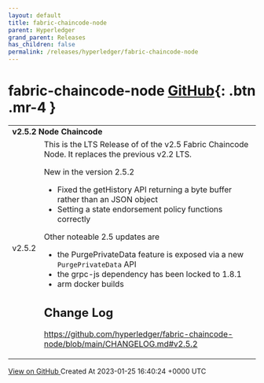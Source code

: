 ```yaml
---
layout: default
title: fabric-chaincode-node
parent: Hyperledger
grand_parent: Releases
has_children: false
permalink: /releases/hyperledger/fabric-chaincode-node
---
```


# fabric-chaincode-node <span class="fs-3 right-align">[GitHub](https://github.com/hyperledger/fabric-chaincode-node){: .btn .mr-4 }</span>


<div>
    <table>
        <tr>
            <td colspan="2">
                <b>
                    v2.5.2 Node Chaincode
                </b>
            </td>
        </tr>
        <tr>
            <td>
                <span class="chip">
                    v2.5.2
                </span>
            </td>
            <td>
                This is the LTS Release of of the v2.5 Fabric Chaincode Node. It replaces the previous v2.2 LTS.

New in the version 2.5.2

- Fixed the getHistory API returning a byte buffer rather than an JSON object
- Setting a state endorsement policy functions correctly

Other noteable 2.5 updates are

- the PurgePrivateData feature is exposed via a new `PurgePrivateData` API 
- the grpc-js dependency has been locked to 1.8.1
- arm docker builds

Change Log
----------
https://github.com/hyperledger/fabric-chaincode-node/blob/main/CHANGELOG.md#v2.5.2
            </td>
        </tr>
    </table>
    <a href="https://github.com/hyperledger/fabric-chaincode-node/releases/tag/v2.5.2" class=".btn">
        View on GitHub
    </a>
    <span class="right-align">
        Created At 2023-01-25 16:40:24 +0000 UTC
    </span>
</div>

